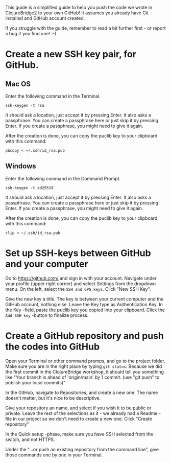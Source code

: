 This guide is a simplified guide to help you push the code we wrote in ClojureBridge2 to your own GitHub!
It assumes you already have Git installed and GitHub account created.

If you struggle with the guide, remember to read a bit further first - or report a bug if you find one! :-)


# Create a new SSH key pair, for GitHub.

## Mac OS

Enter the following command in the Terminal.

`ssh-keygen -t rsa`

It should ask a location, just accept it by pressing Enter.
It also asks a passphrase. You can create a passphrase here or just skip it by pressing Enter. If you create a passphrase, you might need to give it again.

After the creation is done, you can copy the puclib key to your clipboard with this command:

`pbcopy < ~/.ssh/id_rsa.pub`

## Windows

Enter the following command in the Command Prompt.

`ssh-keygen -t ed25519`

It should ask a location, just accept it by pressing Enter.
It also asks a passphrase. You can create a passphrase here or just skip it by pressing Enter. If you create a passphrase, you might need to give it again.

After the creation is done, you can copy the puclib key to your clipboard with this command:

`clip < ~/.ssh/id_rsa.pub`

# Set up SSH-keys between GitHub and your computer

Go to https://github.com/ and sign in with your account.
Navigate under your profile (upper right corner) and select Settings from the dropdown menu.
On the left, select the `SSH and GPG keys`.
Click "New SSH Key".

Give the new key a title. The key is between your current computer and the GitHub account, nothing else.
Leave the Key type as Authentication Key.
In the Key -field, paste the puclib key you copied into your clipboard.
Click the `Add SSH key` -button to finalize process.


# Create a GitHub repository and push the codes into GitHub

Open your Terminal or other command promps, and go to the project folder. Make sure you are in the right place by typing `git status`.
Because we did the first commit in the ClojureBridge workshop, it should tell you something like
"Your branch is ahead of 'origin/main' by 1 commit.
  (use "git push" to publish your local commits)"


In the GitHub, navigate to Repositories, and create a new one. The name doesn't matter, but it's nice to be descriptive.

Give your repository an name, and select if you wish it to be public or private.
Leave the rest of the selections as it - we already had a Readme -file in our project so we don't need to create a new one.
Click "Create repository"

In the Quick setup -phase, make sure you have SSH selected from the switch, and not HTTPS.


Under the "…or push an existing repository from the command line", give those commands one by one in your Terminal.
